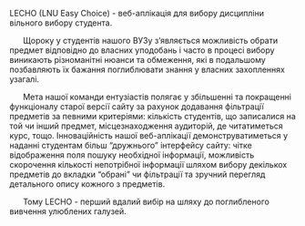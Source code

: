    LECHO (LNU Easy Choice) - веб-аплікація для вибору дисципліни вільного вибору студента.
   
&nbsp;&nbsp;&nbsp;&nbsp;&nbsp;&nbsp;Щороку у студентів нашого ВУЗу з’являється можливість обрати предмет відповідно до власних уподобань і часто в процесі вибору виникають різноманітні нюанси та обмеження, які в подальшому позбавляють їх бажання поглиблювати знання у власних захопленнях узагалі.
   
&nbsp;&nbsp;&nbsp;&nbsp;&nbsp;&nbsp;Мета нашої команди ентузіастів полягає у збільшенні та покращенні функціоналу старої версії сайту за рахунок додавання фільтрації предметів за певними критеріями: кількість студентів, що записалися на той чи інший предмет, місцезнаходження аудиторій, де читатиметься курс, тощо. Інноваційність нашої веб-аплікації демонструватиметься у наданні студентам більш “дружнього” інтерфейсу сайту: чітке відображення поля пошуку необхідної інформації, можливість скорочення кількості непотрібної інформації шляхом вибору декількох предметів до вкладки “обрані” чи фільтрації та зручний перегляд детального опису кожного з предметів.
   
&nbsp;&nbsp;&nbsp;&nbsp;&nbsp;&nbsp;Тому LECHO - перший вдалий вибір на шляху до поглибленого вивчення улюблених галузей.
